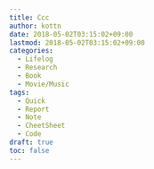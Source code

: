 ```yaml
---
title: Ccc
author: kottn
date: 2018-05-02T03:15:02+09:00
lastmod: 2018-05-02T03:15:02+09:00
categories:
  - Lifelog
  - Research
  - Book
  - Movie/Music
tags:
  - Quick
  - Report
  - Note
  - CheetSheet
  - Code
draft: true
toc: false
---
```



